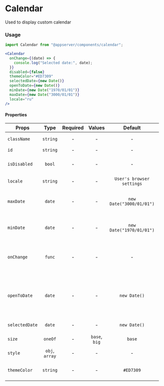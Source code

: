 # Calendar

Used to display custom calendar

### Usage

```js
import Calendar from "@appserver/components/calendar";
```

```jsx
<Calendar
  onChange={(date) => {
    console.log("Selected date:", date);
  }}
  disabled={false}
  themeColor="#ED7309"
  selectedDate={new Date()}
  openToDate={new Date()}
  minDate={new Date("1970/01/01")}
  maxDate={new Date("3000/01/01")}
  locale="ru"
/>
```

#### Properties

| Props          |      Type      | Required |    Values     |          Default          | Description                                                  |
| -------------- | :------------: | :------: | :-----------: | :-----------------------: | ------------------------------------------------------------ |
| `className`    |    `string`    |    -     |       -       |             -             | Accepts class                                                |
| `id`           |    `string`    |    -     |       -       |             -             | Accepts id                                                   |
| `isDisabled`   |     `bool`     |    -     |       -       |             -             | Disabled react-calendar                                      |
| `locale`       |    `string`    |    -     |       -       | `User's browser settings` | Browser locale                                               |
| `maxDate`      |     `date`     |    -     |       -       | `new Date("3000/01/01")`  | Maximum date that the user can select.                       |
| `minDate`      |     `date`     |    -     |       -       | `new Date("1970/01/01")`  | Minimum date that the user can select.                       |
| `onChange`     |     `func`     |    -     |       -       |             -             | Function called when the user select a day                   |
| `openToDate`   |     `date`     |    -     |       -       |       `new Date()`        | The beginning of a period that shall be displayed by default |
| `selectedDate` |     `date`     |    -     |       -       |       `new Date()`        | Selected date value                                          |
| `size`         |    `oneOf`     |    -     | `base`, `big` |          `base`           | Calendar size                                                |
| `style`        | `obj`, `array` |    -     |       -       |             -             | Accepts css style                                            |
| `themeColor`   |    `string`    |    -     |       -       |         `#ED7309`         | Color of the selected day                                    |
